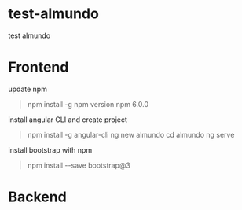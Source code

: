 # test-almundo
test almundo

# Frontend
update npm
> npm install -g npm
version npm 6.0.0


install angular CLI and create project
> npm install -g angular-cli
> ng new almundo
> cd almundo
> ng serve

install bootstrap with npm
> npm install --save bootstrap@3


# Backend